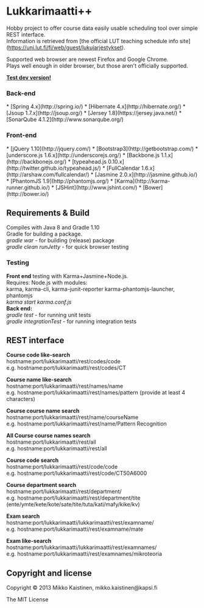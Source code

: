 <h1>Lukkarimaatti++</h1>

Hobby project to offer course data easily usable scheduling tool over simple REST interface.<br>
Information is retrieved from [the official LUT teaching schedule info site] (https://uni.lut.fi/fi/web/guest/lukujarjestykset).<br>

Supported web browser are newest Firefox and Google Chrome.<br>
Plays well enough in older browser, but those aren't officially supported.

<b>[Test dev version!](http://83.136.252.198/lukkarimaatti/)</b>

<h3>Back-end</h3>
* [Spring 4.x](http://spring.io/)
* [Hibernate 4.x](http://hibernate.org/)
* [Jsoup 1.7.x](http://jsoup.org/)
* [Jersey 1.8](https://jersey.java.net/)
* [SonarQube 4.1.2](http://www.sonarqube.org/)<br>
 
<h3>Front-end</h3>
* [jQuery 1.10](http://jquery.com/)
* [Bootstrap3](http://getbootstrap.com/)
* [underscore.js 1.6.x](http://underscorejs.org/)
* [Backbone.js 1.1.x](http://backbonejs.org/)
* [typeahead.js 0.10.x](http://twitter.github.io/typeahead.js/)
* [FullCalendar 1.6.x](http://arshaw.com/fullcalendar/)
* [Jasmine 2.0.x](http://jasmine.github.io/)
* [PhantomJS 1.9](http://phantomjs.org/)
* [Karma](http://karma-runner.github.io/)
* [JSHint](http://www.jshint.com/)
* [Bower](http://bower.io/)<br>

<h2>Requirements & Build</h2>
Compiles with Java 8 and Gradle 1.10<br>
Gradle for building a package.<br>
<i>gradle war</i> - for building (release) package<br>
<i>gradle clean runJetty</i> - for quick browser testing

<h3>Testing</h3>
<b>Front end</b> testing with Karma+Jasmine+Node.js.<br>
Requires: Node.js with modules:<br>
karma, karma-cli, karma-junit-reporter karma-phantomjs-launcher, phantomjs<br>
<i>karma start karma.conf.js</i><br>
<b>Back end:</b><br>
<i>gradle test</i> - for running unit tests<br>
<i>gradle integrationTest</i> - for running integration tests

<h2>REST interface</h2>
<b>Course code like-search</b><br>
hostname:port/lukkarimaatti/rest/codes/code<br>
e.g. hostname:port/lukkarimaatti/rest/codes/CT

<b>Course name like-search</b><br>
hostname:port/lukkarimaatti/rest/names/name<br>
e.g. hostname:port/lukkarimaatti/rest/names/pattern (provide at least 4 characters)

<b>Course course name search</b><br>
hostname:port/lukkarimaatti/rest/name/courseName<br>
e.g. hostname:port/lukkarimaatti/rest/name/Pattern Recognition

<b>All Course course names search</b><br>
hostname:port/lukkarimaatti/rest/all<br>
e.g. hostname:port/lukkarimaatti/rest/all

<b>Course code search</b><br>
hostname:port/lukkarimaatti/rest/code/code<br>
e.g. hostname:port/lukkarimaatti/rest/code/CT50A6000

<b>Course department search</b><br>
hostname:port/lukkarimaatti/rest/department/<department><br>
e.g. hostname:port/lukkarimaatti/rest/department/tite<br>
(ente/ymte/kete/kote/sate/tite/tuta/kati/mafy/kike/kv)<br>

<b>Exam search</b><br>
hostname:port/lukkarimaatti/lukkarimaatti/rest/examname/<courseName><br>
e.g. hostname:port/lukkarimaatti/rest/examname/mate

<b>Exam like-search</b><br>
hostname:port/lukkarimaatti/lukkarimaatti/rest/examnames/<courseName><br>
e.g. hostname:port/lukkarimaatti/rest/examnames/mikroteoria

<h2>Copyright and license</h2>
Copyright &copy; 2013 Mikko Kaistinen, mikko.kaistinen@kapsi.fi

The MIT License
